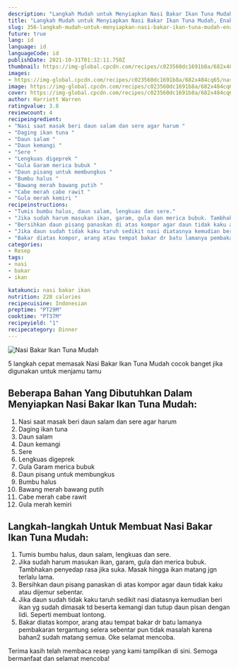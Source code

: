```yaml
---
description: "Langkah Mudah untuk Menyiapkan Nasi Bakar Ikan Tuna Mudah, Enak Banget"
title: "Langkah Mudah untuk Menyiapkan Nasi Bakar Ikan Tuna Mudah, Enak Banget"
slug: 356-langkah-mudah-untuk-menyiapkan-nasi-bakar-ikan-tuna-mudah-enak-banget
future: true
lang: id
language: id
languageCode: id
publishDate: 2021-10-31T01:32:11.750Z 
thumbnail: https://img-global.cpcdn.com/recipes/c023560dc1691b8a/682x484cq65/nasi-bakar-ikan-tuna-mudah-foto-resep-utama.png
images:
- https://img-global.cpcdn.com/recipes/c023560dc1691b8a/682x484cq65/nasi-bakar-ikan-tuna-mudah-foto-resep-utama.png
image: https://img-global.cpcdn.com/recipes/c023560dc1691b8a/682x484cq65/nasi-bakar-ikan-tuna-mudah-foto-resep-utama.png
cover: https://img-global.cpcdn.com/recipes/c023560dc1691b8a/682x484cq65/nasi-bakar-ikan-tuna-mudah-foto-resep-utama.png
author: Harriett Warren
ratingvalue: 3.8
reviewcount: 4
recipeingredient:
- "Nasi saat masak beri daun salam dan sere agar harum "
- "Daging ikan tuna "
- "Daun salam "
- "Daun kemangi "
- "Sere "
- "Lengkuas digeprek "
- "Gula Garam merica bubuk "
- "Daun pisang untuk membungkus "
- "Bumbu halus "
- "Bawang merah bawang putih "
- "Cabe merah cabe rawit "
- "Gula merah kemiri "
recipeinstructions:
- "Tumis bumbu halus, daun salam, lengkuas dan sere."
- "Jika sudah harum masukan ikan, garam, gula dan merica bubuk. Tambhakan penyedap rasa jika suka. Masak hingga ikan matang jgn terlalu lama."
- "Bersihkan daun pisang panaskan di atas kompor agar daun tidak kaku atau dijemur sebentar."
- "Jika daun sudah tidak kaku taruh sedikit nasi diatasnya kemudian beri ikan yg sudah dimasak td beserta kemangi dan tutup daun pisan dengan lidi. Seperti membuat lontong."
- "Bakar diatas kompor, arang atau tempat bakar dr batu lamanya pembakaran tergantung selera sebentar pun tidak masalah karena bahan2 sudah matang semua. Oke selamat mencoba."
categories:
- Resep
tags:
- nasi
- bakar
- ikan

katakunci: nasi bakar ikan 
nutrition: 228 calories
recipecuisine: Indonesian
preptime: "PT29M"
cooktime: "PT37M"
recipeyield: "1"
recipecategory: Dinner
---
```



![Nasi Bakar Ikan Tuna Mudah](https://img-global.cpcdn.com/recipes/c023560dc1691b8a/682x484cq65/nasi-bakar-ikan-tuna-mudah-foto-resep-utama.png)

5 langkah cepat memasak  Nasi Bakar Ikan Tuna Mudah cocok banget jika digunakan untuk menjamu tamu

<!--inarticleads1-->

## Beberapa Bahan Yang Dibutuhkan Dalam Menyiapkan Nasi Bakar Ikan Tuna Mudah:

1. Nasi saat masak beri daun salam dan sere agar harum 
1. Daging ikan tuna 
1. Daun salam 
1. Daun kemangi 
1. Sere 
1. Lengkuas digeprek 
1. Gula Garam merica bubuk 
1. Daun pisang untuk membungkus 
1. Bumbu halus 
1. Bawang merah bawang putih 
1. Cabe merah cabe rawit 
1. Gula merah kemiri 



<!--inarticleads2-->

## Langkah-langkah Untuk Membuat Nasi Bakar Ikan Tuna Mudah:

1. Tumis bumbu halus, daun salam, lengkuas dan sere.
1. Jika sudah harum masukan ikan, garam, gula dan merica bubuk. Tambhakan penyedap rasa jika suka. Masak hingga ikan matang jgn terlalu lama.
1. Bersihkan daun pisang panaskan di atas kompor agar daun tidak kaku atau dijemur sebentar.
1. Jika daun sudah tidak kaku taruh sedikit nasi diatasnya kemudian beri ikan yg sudah dimasak td beserta kemangi dan tutup daun pisan dengan lidi. Seperti membuat lontong.
1. Bakar diatas kompor, arang atau tempat bakar dr batu lamanya pembakaran tergantung selera sebentar pun tidak masalah karena bahan2 sudah matang semua. Oke selamat mencoba.




Terima kasih telah membaca resep yang kami tampilkan di sini. Semoga bermanfaat dan selamat mencoba!
